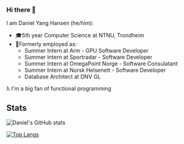 ### Hi there 👋
I am Daniel Yang Hansen (he/him): 
- 🎓5th year Computer Science at NTNU, Trondheim
- 💼Formerly employed as:
  - Summer Intern at Arm - GPU Software Developer
  - Summer Intern at Sportradar - Software Developer
  - Summer Intern at OmegaPoint Norge - Software Consulatant
  - Summer Intern at Norsk Helsenett - Software Developer
  - Database Architect at DNV GL
  
λ I'm a big fan of functional programming 


## Stats

![Daniel's GitHub stats](https://github-readme-stats.vercel.app/api?username=danielyanghansen&bg_color=30,0be059,14bacc&title_color=fff&text_color=fff&count_private=true)

[![Top Langs](https://github-readme-stats.vercel.app/api/top-langs/?username=danielyanghansen&bg_color=30,0be059,14bacc&title_color=fff&text_color=fff&layout=compact&card_width=450&exclude_repo=Sportradar-Event-Bonanza)](https://github.com/anuraghazra/github-readme-stats)
